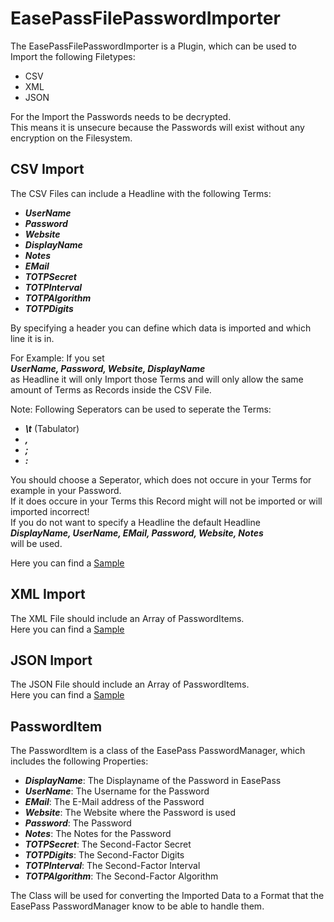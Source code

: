 # EasePassFilePasswordImporter
The EasePassFilePasswordImporter is a Plugin, which can be used to Import the following Filetypes:
- CSV
- XML
- JSON

For the Import the Passwords needs to be decrypted.  
This means it is unsecure because the Passwords will exist without any encryption on the Filesystem.


## CSV Import
The CSV Files can include a Headline with the following Terms:
- ***UserName***
- ***Password***
- ***Website***
- ***DisplayName***
- ***Notes***
- ***EMail***
- ***TOTPSecret***
- ***TOTPInterval***
- ***TOTPAlgorithm***
- ***TOTPDigits***

By specifying a header you can define which data is imported and which line it is in.

For Example:
If you set  
***UserName, Password, Website, DisplayName***  
as Headline it will only Import those Terms and will only allow the same amount of Terms as Records inside the CSV File.

Note:
Following Seperators can be used to seperate the Terms:
- ***\t*** (Tabulator)
- ***,***
- ***;***
- ***:***

You should choose a Seperator, which does not occure in your Terms for example in your Password.  
If it does occure in your Terms this Record might will not be imported or will imported incorrect!  
If you do not want to specify a Headline the default Headline  
***DisplayName, UserName, EMail, Password, Website, Notes***  
will be used.

Here you can find a [Sample](https://github.com/Flamifly/EasePassFilePasswordImporter/blob/main/Samples/CSVSample.xml)


## XML Import
The XML File should include an Array of PasswordItems.  
Here you can find a [Sample](https://github.com/Flamifly/EasePassFilePasswordImporter/blob/main/Samples/XMLSample.xml)


## JSON Import
The JSON File should include an Array of PasswordItems.  
Here you can find a [Sample](https://github.com/Flamifly/EasePassFilePasswordImporter/blob/main/Samples/JSONSample.xml)

## PasswordItem
The PasswordItem is a class of the EasePass PasswordManager, which includes the following Properties:
- ***DisplayName***: The Displayname of the Password in EasePass
- ***UserName***: The Username for the Password
- ***EMail***: The E-Mail address of the Password
- ***Website***: The Website where the Password is used
- ***Password***: The Password
- ***Notes***: The Notes for the Password
- ***TOTPSecret***: The Second-Factor Secret
- ***TOTPDigits***: The Second-Factor Digits
- ***TOTPInterval***: The Second-Factor Interval
- ***TOTPAlgorithm***: The Second-Factor Algorithm

The Class will be used for converting the Imported Data to a Format that the EasePass PasswordManager know to be able to handle them.